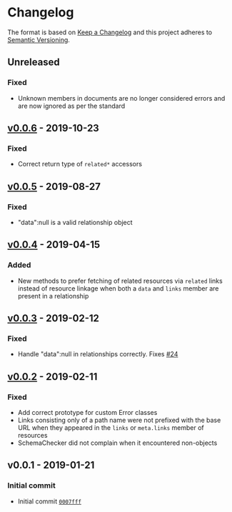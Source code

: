 # Changelog

The format is based on [Keep a Changelog](http://keepachangelog.com/en/1.0.0/)
and this project adheres to [Semantic Versioning](http://semver.org/spec/v2.0.0.html).

## Unreleased

### Fixed

- Unknown members in documents are no longer considered errors and are now ignored as per the standard

## [v0.0.6](https://github.com/muellerbbm-vas/grivet/compare/v0.0.5...v0.0.6) - 2019-10-23

### Fixed

- Correct return type of `related*` accessors

## [v0.0.5](https://github.com/muellerbbm-vas/grivet/compare/v0.0.4...v0.0.5) - 2019-08-27

### Fixed

- "data":null is a valid relationship object

## [v0.0.4](https://github.com/muellerbbm-vas/grivet/compare/v0.0.3...v0.0.4) - 2019-04-15

### Added

- New methods to prefer fetching of related resources via `related` links instead of resource linkage when both a `data` and `links` member are present in a relationship

## [v0.0.3](https://github.com/muellerbbm-vas/grivet/compare/v0.0.2...v0.0.3) - 2019-02-12

### Fixed

- Handle "data":null in relationships correctly. Fixes [#24](https://github.com/muellerbbm-vas/grivet/issues/24)

## [v0.0.2](https://github.com/muellerbbm-vas/grivet/compare/v0.0.1...v0.0.2) - 2019-02-11

### Fixed

- Add correct prototype for custom Error classes
- Links consisting only of a path name were not prefixed with the base URL when they appeared in the `links` or `meta.links` member of resources
- SchemaChecker did not complain when it encountered non-objects

## v0.0.1 - 2019-01-21

### Initial commit

- Initial commit [`0007fff`](https://github.com/muellerbbm-vas/grivet/commit/0007fff0150f51842ed88d15346865df03fddf27)
